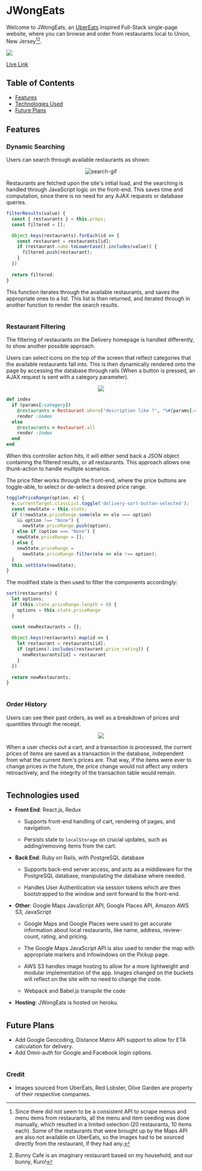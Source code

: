 <h1>JWongEats</h1>

Welcome to JWongEats, an <a href="http://ubereats.com/" target="_blank" rel="noopener noreferrer">
UberEats</a> inspired Full-Stack single-page website, where you can browse and order from restaurants local to Union, New Jersey[^1][^2].

<img src="https://github.com/JonJWong/JWong-Eats/blob/main/app/assets/images/readme-main.png"></img>

<a href="https://jwong-eats.herokuapp.com/#/splash" target="_blank" rel="noopener noreferrer">Live Link</a>


<h2 id="table-of-contents">Table of Contents</h2>

- [Features](#features)
- [Technologies Used](#technologies-used)
- [Future Plans](#future-plans)


<h2 id="features">Features</h2>

### Dynamic Searching

Users can search through available restaurants as shown:

<p align="center">
  <img src="https://media.giphy.com/media/SlK7350XmLG6LnUDHo/giphy.gif" alt="search-gif"></img>
</p>

Restaurants are fetched upon the site's initial load, and the searching is handled through JavaScript logic on the front-end. This saves time and computation, since there is no need for any AJAX requests or database queries.

```javaScript
filterResults(value) {
  const { restaurants } = this.props;
  const filtered = [];

  Object.keys(restaurants).forEach(id => {
    const restaurant = restaurants[id];
    if (restaurant.name.toLowerCase().includes(value)) {
      filtered.push(restaurant);
    }
  })
  
  return filtered;
}
```

This function iterates through the available restaurants, and saves the appropriate ones to a list. This list is then returned, and iterated through in another function to render the search results.

#
### Restaurant Filtering

The filtering of restaurants on the Delivery homepage is handled differently, to show another possible approach.

Users can select icons on the top of the screen that reflect categories that the available restaurants fall into. This is then dynamically rendered onto the page by accessing the database through rails (When a button is pressed, an AJAX request is sent with a category parameter).

<p align="center">
  <img src="https://media.giphy.com/media/DmZpv2ljRn4ExgZeni/giphy.gif"></img>
</p>

```ruby
def index
  if (params[:category])
    @restaurants = Restaurant.where("description like ?", "%#{params[:category]}%")
    render :index
  else
    @restaurants = Restaurant.all
    render :index
  end
end
```

When this controller action hits, it will either send back a JSON object containing the filtered results, or all restaurants. This approach allows one thunk-action to handle multiple scenarios.

The price filter works through the front-end, where the price buttons are toggle-able, to select or de-select a desired price range.

```javaScript
togglePriceRange(option, e) {
  e.currentTarget.classList.toggle('delivery-sort-button-selected');
  const newState = this.state;
  if (!newState.priceRange.some(ele => ele === option)
    && option !== "None") {
      newState.priceRange.push(option);
  } else if (option === "None") {
    newState.priceRange = [];
  } else {
    newState.priceRange = 
      newState.priceRange.filter(ele => ele !== option);
  }
  this.setState(newState);
}
```

The modified state is then used to filter the components accordingly:

```javaScript
sort(restaurants) {
  let options;
  if (this.state.priceRange.length > 0) {
    options = this.state.priceRange
  }

  const newRestaurants = {};
  
  Object.keys(restaurants).map(id => {
    let restaurant = restaurants[id];
    if (options?.includes(restaurant.price_rating)) {
      newRestaurants[id] = restaurant
    }
  })
  
  return newRestaurants;
}
```

#
### Order History

Users can see their past orders, as well as a breakdown of prices and quantities through the receipt.

<p align="center">
  <img src="https://media.giphy.com/media/zLaOtiz8fI7OypGpVD/giphy.gif"></img>
</p>

When a user checks out a cart, and a transaction is processed, the current prices of items are saved as a transaction in the database, independent from what the current item's prices are. That way, if the items were ever to change prices in the future, the price change would not affect any orders retroactively, and the integrity of the transaction table would remain.

#
<h2 id="technologies-used">Technologies used</h2>

- __Front End__: React.js, Redux

  - Supports front-end handling of cart, rendering of pages, and navigation.

  - Persists state to `localStorage` on crucial updates, such as adding/removing items from the cart.

- __Back End__: Ruby on Rails, with PostgreSQL database

  - Supports back-end server access, and acts as a middleware for the PostgreSQL database, manipulating the database where needed.
  
  - Handles User Authentication via session tokens which are then bootstrapped to the window and sent forward to the front-end.

- __Other__: Google Maps JavaScript API, Google Places API, Amazon AWS S3, JavaScript

  - Google Maps and Google Places were used to get accurate information about local restaurants, like name, address, review-count, rating, and pricing.
  
  - The Google Maps JavaScript API is also used to render the map with appropriate markers and infowindows on the Pickup page.
  
  - AWS S3 handles image hosting to allow for a more lightweight and modular implementation of the app. Images changed on the buckets will reflect on the site with no need to change the code.

  - Webpack and Babel.js transpile the code

- __Hosting__: JWongEats is hosted on heroku.

#
<h2 id="future-plans">Future Plans</h2>

- Add Google Geocoding, Distance Matrix API support to allow for ETA calculation for delivery.
- Add Omni-auth for Google and Facebook login options.

#
### Credit

- Images sourced from UberEats, Red Lobster, Olive Garden are property of their respective companies.

[^1]: Since there did not seem to be a consistent API to scrape menus and menu items from restaurants, all the menu and item seeding was done manually, which resulted in a limited selection (20 restaurants, 10 items each). Some of the restaurants that were brought up by the Maps API are also not available on UberEats, so the images had to be sourced directly from the restaurant, if they had any.

[^2]: Bunny Cafe is an imaginary restaurant based on my household, and our bunny, Kuro!